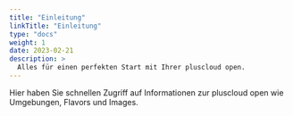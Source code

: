 ```yaml
---
title: "Einleitung"
linkTitle: "Einleitung"
type: "docs"
weight: 1
date: 2023-02-21
description: >
  Alles für einen perfekten Start mit Ihrer pluscloud open.
---
```

Hier haben Sie schnellen Zugriff auf Informationen zur pluscloud open wie Umgebungen, Flavors und Images.
